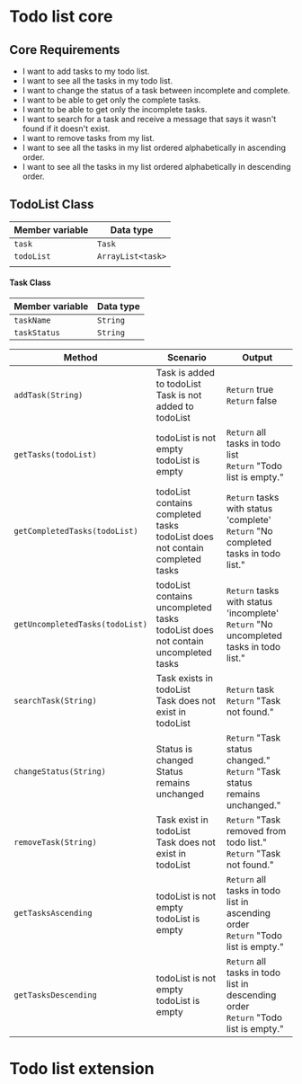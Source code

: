 # Todo list core

## Core Requirements

- I want to add tasks to my todo list.
- I want to see all the tasks in my todo list.
- I want to change the status of a task between incomplete and complete.
- I want to be able to get only the complete tasks.
- I want to be able to get only the incomplete tasks.
- I want to search for a task and receive a message that says it wasn't found if it doesn't exist.
- I want to remove tasks from my list.
- I want to see all the tasks in my list ordered alphabetically in ascending order.
- I want to see all the tasks in my list ordered alphabetically in descending order.


## TodoList Class



| Member variable | Data type         |
|-----------------|-------------------|
| `task`          | `Task`            |
| `todoList`      | `ArrayList<task>` |
|                 |                   |

#### Task Class
| Member variable | Data type |
|-----------------|-----------|
| `taskName`      | `String`  |
| `taskStatus`    | `String`  |




| Method                          | Scenario                                                                            | Output                                                                                    |
|---------------------------------|-------------------------------------------------------------------------------------|-------------------------------------------------------------------------------------------|
| `addTask(String)`               | Task is added to todoList<br/>Task is not added to todoList                         | `Return` true<br/>`Return` false                                                          |
| `getTasks(todoList)`            | todoList is not empty<br/>todoList is empty                                         | `Return` all tasks in todo list<br/>`Return` "Todo list is empty."                        |
| `getCompletedTasks(todoList)`   | todoList contains completed tasks<br/>todoList does not contain completed tasks     | `Return` tasks with status 'complete'<br/>`Return` "No completed tasks in todo list."     |
| `getUncompletedTasks(todoList)` | todoList contains uncompleted tasks<br/>todoList does not contain uncompleted tasks | `Return` tasks with status 'incomplete'<br/>`Return` "No uncompleted tasks in todo list." |
| `searchTask(String)`            | Task exists in todoList<br/>Task does not exist in todoList                         | `Return` task<br/>`Return` "Task not found."                                              |
| `changeStatus(String)`          | Status is changed<br/>Status remains unchanged                                      | `Return` "Task status changed."<br/>`Return` "Task status remains unchanged."             |
| `removeTask(String)`            | Task exist in todoList<br/>Task does not exist in todoList                          | `Return` "Task removed from todo list."<br/>`Return` "Task not found."                    |
| `getTasksAscending`             | todoList is not empty<br/>todoList is empty                                         | `Return` all tasks in todo list in ascending order<br/>`Return` "Todo list is empty."     |
| `getTasksDescending`            | todoList is not empty<br/>todoList is empty                                         | `Return` all tasks in todo list in descending order<br/>`Return` "Todo list is empty."    |













# Todo list extension